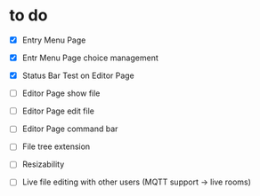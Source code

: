 # to do

- [x] Entry Menu Page
- [x] Entr Menu Page choice management

- [x] Status Bar Test on Editor Page
- [ ] Editor Page show file
- [ ] Editor Page edit file
- [ ] Editor Page command bar
- [ ] File tree extension
- [ ] Resizability

- [ ] Live file editing with other users (MQTT support -> live rooms)
